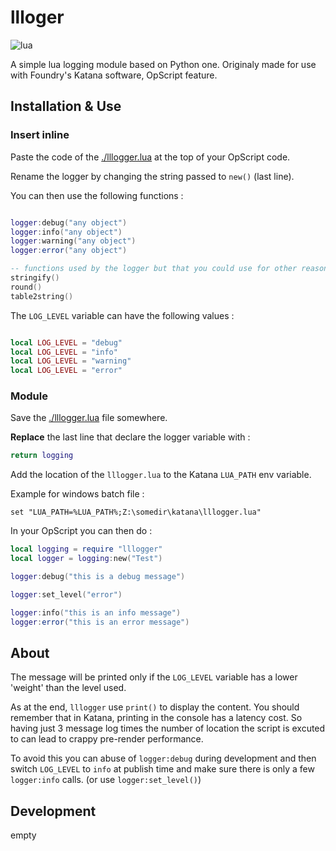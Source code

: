 # llloger

![lua](https://img.shields.io/badge/type-lua-blue)

A simple lua logging module based on Python one. 
Originaly made for use with Foundry's Katana software, OpScript feature.

## Installation & Use

### Insert inline

Paste the code of the [./lllogger.lua](./lllogger.lua) at
the top of your OpScript code.

Rename the logger by changing the string passed to `new()` (last line).

You can then use the following functions :

```lua

logger:debug("any object")
logger:info("any object")
logger:warning("any object")
logger:error("any object")

-- functions used by the logger but that you could use for other reasons
stringify()
round()
table2string()

```

The `LOG_LEVEL` variable can have the following values :
```lua

local LOG_LEVEL = "debug"
local LOG_LEVEL = "info" 
local LOG_LEVEL = "warning"
local LOG_LEVEL = "error"

```

### Module

Save the [./lllogger.lua](./lllogger.lua) file somewhere.

**Replace** the last line that declare the logger variable with :

```lua
return logging
```

Add the location of the `lllogger.lua` to the Katana `LUA_PATH` env variable.

Example for windows batch file :

```batch
set "LUA_PATH=%LUA_PATH%;Z:\somedir\katana\lllogger.lua"
```

In your OpScript you can then do :

```lua
local logging = require "lllogger"
local logger = logging:new("Test")

logger:debug("this is a debug message")

logger:set_level("error")

logger:info("this is an info message")
logger:error("this is an error message")
```

## About

The message will be printed only if the `LOG_LEVEL` variable has a lower 'weight'
than the level used.

As at the end, `lllogger` use `print()` to display the content. 
You should remember that in Katana, printing in the console has a latency cost. 
So having just 3 message log times the number of location the script is excuted
to can lead to crappy pre-render performance.

To avoid this you can abuse of `logger:debug` during development and then switch
`LOG_LEVEL` to `info` at publish time and make sure there is only a few 
`logger:info` calls. (or use `logger:set_level()`)

## Development

empty

